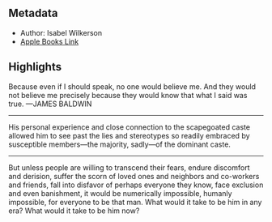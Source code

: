 ## Metadata
- Author: Isabel Wilkerson
- [Apple Books Link](ibooks://assetid/2113482B5AA673F9CA0DB78AACC8765A)

## Highlights
Because even if I should speak,
				no one would believe me.
				And they would not believe me precisely because
				they would know that what I said was true.
				—JAMES BALDWIN

---
His personal experience and close connection to the scapegoated caste allowed him to see past the lies and stereotypes so readily embraced by susceptible members—the majority, sadly—of the dominant caste.

---
But unless people are willing to transcend their fears, endure discomfort and derision, suffer the scorn of loved ones and neighbors and co-workers and friends, fall into disfavor of perhaps everyone they know, face exclusion and even banishment, it would be numerically impossible, humanly impossible, for everyone to be that man. What would it take to be him in any era? What would it take to be him now?